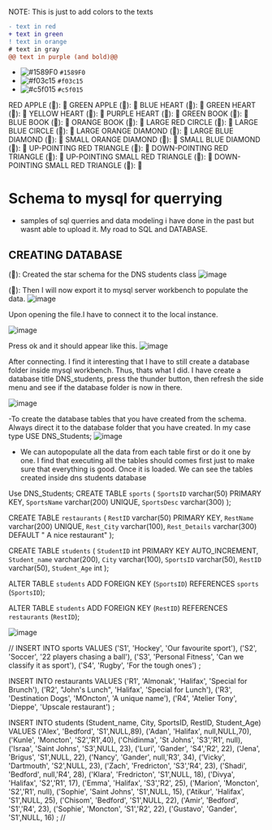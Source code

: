 NOTE:
This is just to add colors to the texts
```diff
- text in red
+ text in green
! text in orange
# text in gray
@@ text in purple (and bold)@@
```


- ![#1589F0](https://placehold.co/15x15/1589F0/1589F0.png) `#1589F0`
- ![#f03c15](https://placehold.co/15x15/f03c15/f03c15.png) `#f03c15`
- ![#c5f015](https://placehold.co/15x15/c5f015/c5f015.png) `#c5f015`

RED APPLE (&#x1F34E;): 🍎
GREEN APPLE (&#x1F34F;): 🍏
BLUE HEART (&#x1F499;): 💙
GREEN HEART (&#x1F49A;): 💚
YELLOW HEART (&#x1F49B;): 💛
PURPLE HEART (&#x1F49C;): 💜
GREEN BOOK (&#x1F4D7;): 📗
BLUE BOOK (&#x1F4D8;): 📘
ORANGE BOOK (&#x1F4D9;): 📙
LARGE RED CIRCLE (&#x1F534;): 🔴
LARGE BLUE CIRCLE (&#x1F535;): 🔵
LARGE ORANGE DIAMOND (&#x1F536;): 🔶
LARGE BLUE DIAMOND (&#x1F537;): 🔷
SMALL ORANGE DIAMOND (&#x1F538;): 🔸
SMALL BLUE DIAMOND (&#x1F539;): 🔹
UP-POINTING RED TRIANGLE (&#x1F53A;): 🔺
DOWN-POINTING RED TRIANGLE (&#x1F53B;): 🔻
UP-POINTING SMALL RED TRIANGLE (&#x1F53C;): 🔼
DOWN-POINTING SMALL RED TRIANGLE (&#x1F53D;): 🔽



# Schema to mysql for querrying  
- samples of sql querries and data modeling i have done in the past but wasnt able to upload it. My road to SQL and DATABASE.




## CREATING DATABASE

(&#x1F4D9;): Created the star schema for the DNS students class
![image](https://github.com/lois4801/Sql_database_trial/assets/96842662/db855d7f-b166-4c51-8b55-1ea98a9d9621)


(&#x1F4D9;): Then I will now export it to mysql server workbench to populate the data.
![image](https://github.com/lois4801/Sql_database_trial/assets/96842662/e91ef46f-70a8-45cd-8733-baa057266a7f)



Upon opening the file.I have to connect it to the local instance.


![image](https://github.com/lois4801/Sql_database_trial/assets/96842662/3a745592-c6bb-4695-b545-31171fc0942f)



Press ok and it should appear like this.
![image](https://github.com/lois4801/Sql_database_trial/assets/96842662/8d3a6222-91f7-404c-8ef0-31e2a1cc3cb3)



After connecting. I find it interesting that I have to still create a database folder inside mysql workbench. Thus, thats what I did.  I have create a database title DNS_students, press the thunder button, then refresh the side menu and see if the database folder is now in there.


![image](https://github.com/lois4801/Sql_database_trial/assets/96842662/cdea80f0-f653-4e40-a2d5-034447961871)



-To create the database tables that you have created from the schema. Always direct it to the database folder that you have created.
In my case type USE DNS_Students; 
![image](https://github.com/lois4801/Sql_database_trial/assets/96842662/d9233694-a3d7-4f47-b8b1-5fd9219ea68b)



- We can autopopulate all the data from each table first or do it one by one. I find that executing all the tables should comes first just to make sure that everything is good. Once it is loaded. We can see the tables created inside dns students database

Use DNS_Students;
CREATE TABLE `sports` (
  `SportsID` varchar(50) PRIMARY KEY,
  `SportsName` varchar(200) UNIQUE,
  `SportsDesc` varchar(300)
);

CREATE TABLE `restaurants` (
  `RestID` varchar(50) PRIMARY KEY,
  `RestName` varchar(200) UNIQUE,
  `Rest_City` varchar(100),
  `Rest_Details` varchar(300) DEFAULT " A nice restaurant"
);

CREATE TABLE `students` (
  `StudentID` int PRIMARY KEY AUTO_INCREMENT,
  `Student_name` varchar(200),
  `City` varchar(100),
  `SportsID` varchar(50),
  `RestID` varchar(50),
  `Student_Age` int
);

ALTER TABLE `students` ADD FOREIGN KEY (`SportsID`) REFERENCES `sports` (`SportsID`);

ALTER TABLE `students` ADD FOREIGN KEY (`RestID`) REFERENCES `restaurants` (`RestID`);



![image](https://github.com/lois4801/Sql_database_trial/assets/96842662/8a3e72b6-f594-486d-a964-b6f27b48046b)




//
INSERT INTO sports VALUES
('S1', 'Hockey', 'Our favourite sport'),
('S2', 'Soccer', '22 players chasing a ball'),
('S3', 'Personal Fitness', 'Can we classify it as sport'),
('S4', 'Rugby', 'For the tough ones')
;

INSERT INTO restaurants
VALUES
('R1', 'Almonak', 'Halifax', 'Special for Brunch'),
('R2', "John's Lunch", 'Halifax', 'Special for Lunch'),
('R3', 'Destination Dogs', 'MOncton', 'A unique name'),
('R4', 'Atelier Tony', 'Dieppe', 'Upscale restaurant')
;


INSERT INTO students (Student_name, City, SportsID, RestID, Student_Age)
VALUES
('Alex', 'Bedford', 'S1',NULL,89),
('Adan', 'Halifax', null,NULL,70),
('Kunle', 'Moncton', 'S2','R1',40),
('Chidinma', 'St Johns', 'S3','R1', null),
('Israa', 'Saint Johns', 'S3',NULL, 23),
('Luri', 'Gander', 'S4','R2', 22),
('Jena', 'Brigus', 'S1',NULL, 22),
('Nancy', 'Gander', null,'R3', 34),
('Vicky', 'Dartmouth', 'S2',NULL, 23),
('Zach', 'Fredricton', 'S3','R4', 23),
('Shadi', 'Bedford', null,'R4', 28),
('Klara', 'Fredricton', 'S1',NULL, 18),
('Divya', 'Halifax', 'S2','R1', 17),
('Emma', 'Halifax', 'S3','R2', 25),
('Marion', 'Moncton', 'S2','R1', null),
('Sophie', 'Saint Johns', 'S1',NULL, 15),
('Atikur', 'Halifax', 'S1',NULL, 25),
('Chisom', 'Bedford', 'S1',NULL, 22),
('Amir', 'Bedford', 'S1','R4', 23),
('Sophie', 'Moncton', 'S1','R2', 22),
('Gustavo', 'Gander', 'S1',NULL, 16)
;
//


